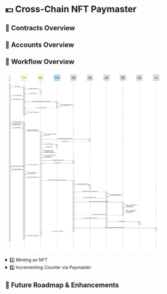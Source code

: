 # 💵 Cross-Chain NFT Paymaster

## 👤 Contracts Overview

## 👤 Accounts Overview

## 🔁 Workflow Overview

![Alt text](./assets/Sequence%20Diagram.svg)

<details>
<summary>1️⃣ Minting an NFT</summary>
<div style="margin-top:15px">&nbsp;&nbsp;&nbsp;&nbsp;</div>
&nbsp;&nbsp;&nbsp;&nbsp;1: User clicks Mint button on frontend.<br><br>
&nbsp;&nbsp;&nbsp;&nbsp;&nbsp;&nbsp;&nbsp;&nbsp;1.1: Frontend calls `adminSign()` backend function with `userAddress`.<br><br>
&nbsp;&nbsp;&nbsp;&nbsp;&nbsp;&nbsp;&nbsp;&nbsp;1.2: Backend returns `adminSignature` of concatentation of `tokenId` and `userAddress` to frontend.<br><br>
&nbsp;&nbsp;&nbsp;&nbsp;&nbsp;&nbsp;&nbsp;&nbsp;1.3: Frontend prompts user wallet.<br><br>
&nbsp;&nbsp;&nbsp;&nbsp;&nbsp;&nbsp;&nbsp;&nbsp;1.4: User confirms transaction to mint NFT.<br><br>
&nbsp;&nbsp;&nbsp;&nbsp;&nbsp;&nbsp;&nbsp;&nbsp;1.5: Frontend calls `mint()` function on NFT Contract with `userAddress`, `tokenURI`, and `adminSignature`.<br><br>
&nbsp;&nbsp;&nbsp;&nbsp;&nbsp;&nbsp;&nbsp;&nbsp;1.6: NFT Contract internally calls `_verifySignature()` function with `userAddress`, `tokenId`, and `adminSignature` before minting NFT.<br><br>
&nbsp;&nbsp;&nbsp;&nbsp;&nbsp;&nbsp;&nbsp;&nbsp;1.7: Hedera network returns transaction confirmation to frontend.<br><br>
&nbsp;&nbsp;&nbsp;&nbsp;&nbsp;&nbsp;&nbsp;&nbsp;1.8: Frontend calls `refetchNFTs()` function with `userAddress` to retrieve the newly minted NFT information.
</details>

<details>
<summary>2️⃣ Incrementing Counter via Paymaster</summary>
<div style="margin-top:15px">&nbsp;&nbsp;&nbsp;&nbsp;</div>
&nbsp;&nbsp;&nbsp;&nbsp;2: User clicks Increment button on frontend.<br><br>
&nbsp;&nbsp;&nbsp;&nbsp;&nbsp;&nbsp;&nbsp;&nbsp;2.1: Frontend calls `signMessageHash()` function with `paymasterAddress` and `nonce` which prevents paymaster replay attacks. This prompts user to sign the message via his connected wallet.<br><br>
&nbsp;&nbsp;&nbsp;&nbsp;&nbsp;&nbsp;&nbsp;&nbsp;2.2: User's connected wallet returns `nonceSignature` to frontend.<br><br>
&nbsp;&nbsp;&nbsp;&nbsp;&nbsp;&nbsp;&nbsp;&nbsp;2.3: Frontend calls `constructUserOp()` function on backend with `tokenId`, `userAddress`, and `nonceSignature`.<br><br>
&nbsp;&nbsp;&nbsp;&nbsp;&nbsp;&nbsp;&nbsp;&nbsp;2.4: Backend internally calls `calculateAddress()` function with `userAddress` to generate `salt`.<br><br>
&nbsp;&nbsp;&nbsp;&nbsp;&nbsp;&nbsp;&nbsp;&nbsp;2.5: Backend calls `getWalletAddress()` function on Factory Contract with `userAddress` and `salt`.<br><br>
&nbsp;&nbsp;&nbsp;&nbsp;&nbsp;&nbsp;&nbsp;&nbsp;2.6: Factory Contract returns `walletAddress` to backend.<br><br>
&nbsp;&nbsp;&nbsp;&nbsp;&nbsp;&nbsp;&nbsp;&nbsp;2.7: Backend reads `signatures()` mapping on NFT Contract with `tokenId` as key.<br><br>
&nbsp;&nbsp;&nbsp;&nbsp;&nbsp;&nbsp;&nbsp;&nbsp;2.8: NFT Contract returns `adminSignature` to backend.<br><br>
&nbsp;&nbsp;&nbsp;&nbsp;&nbsp;&nbsp;&nbsp;&nbsp;2.9: Backend assigns `paymasterAndData` using `adminSignature`, `tokenId`, `userAddress`, `userSignature` (and other gas-related values).<br><br>
&nbsp;&nbsp;&nbsp;&nbsp;&nbsp;&nbsp;&nbsp;&nbsp;2.10: Backend assigns `userOp` using `walletAddress`, `initCode`, `callData`, `paymasterAndData` (and other gas-related values).<br><br>
&nbsp;&nbsp;&nbsp;&nbsp;&nbsp;&nbsp;&nbsp;&nbsp;2.11: Backend calls `getUserOpHash()` function on Entrypoint Contract with `userOp`.<br><br>
&nbsp;&nbsp;&nbsp;&nbsp;&nbsp;&nbsp;&nbsp;&nbsp;2.12: Entrypoint Contract returns `userOpHash` to backend.<br><br>
&nbsp;&nbsp;&nbsp;&nbsp;&nbsp;&nbsp;&nbsp;&nbsp;2.13: Backend returns `userOp` and `userOpHash` to frontend.<br><br>
&nbsp;&nbsp;&nbsp;&nbsp;&nbsp;&nbsp;&nbsp;&nbsp;2.14: Frontend calls `signHashValue()` function with `userOpHash`. This prompts user to sign the message via his connected wallet.<br><br>
&nbsp;&nbsp;&nbsp;&nbsp;&nbsp;&nbsp;&nbsp;&nbsp;2.15: User's connected wallet returns `userOpHashSignature` to frontend.<br><br>
&nbsp;&nbsp;&nbsp;&nbsp;&nbsp;&nbsp;&nbsp;&nbsp;2.16: Frontend assigns `userOp.signature` to `userOpHashSignature`.<br><br>
&nbsp;&nbsp;&nbsp;&nbsp;&nbsp;&nbsp;&nbsp;&nbsp;2.17: Frontend calls `transmitUserOp()` function on backend with `userOp`.<br><br>
&nbsp;&nbsp;&nbsp;&nbsp;&nbsp;&nbsp;&nbsp;&nbsp;2.18: Backend calls `handleOps()` function on Entrypoint Contract with `userOp` and `adminAccountAddress`.<br><br>
&nbsp;&nbsp;&nbsp;&nbsp;&nbsp;&nbsp;&nbsp;&nbsp;2.19: Entrypoint Contract internally calls `_createSenderIfNeeded()` function with `initCode` to ensure Factory Contract creates a new Wallet Contract for the user if needed.<br><br>
&nbsp;&nbsp;&nbsp;&nbsp;&nbsp;&nbsp;&nbsp;&nbsp;2.20: Entrypoint Contract calls `validateUserOp()` function on Wallet Contract with `userOp` and `userOpHash`.<br><br>
&nbsp;&nbsp;&nbsp;&nbsp;&nbsp;&nbsp;&nbsp;&nbsp;2.21: Wallet Contract internally calls `_rawSignatureVerification()` function with `userOpHash` and `userSignature`.<br><br>
&nbsp;&nbsp;&nbsp;&nbsp;&nbsp;&nbsp;&nbsp;&nbsp;2.22: Wallet Contract returns `SIG_VALIDATION_SUCCESS` to Entrypoint Contract.<br><br>
&nbsp;&nbsp;&nbsp;&nbsp;&nbsp;&nbsp;&nbsp;&nbsp;2.23: Entrypoint Contract calls `validatePaymasterUserOp()` function on Paymaster Contract with `userOp` and `userOpHash`.<br><br>
&nbsp;&nbsp;&nbsp;&nbsp;&nbsp;&nbsp;&nbsp;&nbsp;2.24: Paymaster Contract internally calls `_verifyAdminSignature()` function with `userAddress`, `tokenId`, and `adminSignature`.<br><br>
&nbsp;&nbsp;&nbsp;&nbsp;&nbsp;&nbsp;&nbsp;&nbsp;2.25: Paymaster Contract internally calls `_verifyUserSignature()` function with `nonce`, `userAddress`, and `userSignature`.<br><br>
&nbsp;&nbsp;&nbsp;&nbsp;&nbsp;&nbsp;&nbsp;&nbsp;2.26: Paymaster Contract returns `SIG_VALIDATION_SUCCESS` to Entrypoint Contract.<br><br>
&nbsp;&nbsp;&nbsp;&nbsp;&nbsp;&nbsp;&nbsp;&nbsp;2.27: Entrypoint Contract calls `execute()` function on Wallet Contract with `counterAddress` and the string `'increment'`.<br><br>
&nbsp;&nbsp;&nbsp;&nbsp;&nbsp;&nbsp;&nbsp;&nbsp;2.28: Wallet Contract calls `increment()` function on Counter Contract.<br><br>
&nbsp;&nbsp;&nbsp;&nbsp;&nbsp;&nbsp;&nbsp;&nbsp;2.29: Entrypoint Contract internally calls `_compensate` function with `adminAccountAddress` and `gasFees` to transfer fees to the Admin Account.<br><br>
&nbsp;&nbsp;&nbsp;&nbsp;&nbsp;&nbsp;&nbsp;&nbsp;2.30: Ethereum Sepolia blockchain returns transaction confirmation to backend.<br><br>
&nbsp;&nbsp;&nbsp;&nbsp;&nbsp;&nbsp;&nbsp;&nbsp;2.31: Backend returns transaction confirmation to backend.
</details>

## 🚧 Future Roadmap & Enhancements